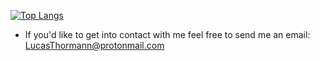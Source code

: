 [![Top Langs](https://github-readme-stats.vercel.app/api/top-langs/?username=lucasthormann&theme=dark&layout=compact&langs_count=8)](https://github.com/anuraghazra/github-readme-stats)

- If you'd like to get into contact with me feel free to send me an email: LucasThormann@protonmail.com

<!---
lucasthormann/lucasthormann is a ✨ special ✨ repository because its `README.md` (this file) appears on your GitHub profile.
You can click the Preview link to take a look at your changes.
--->
